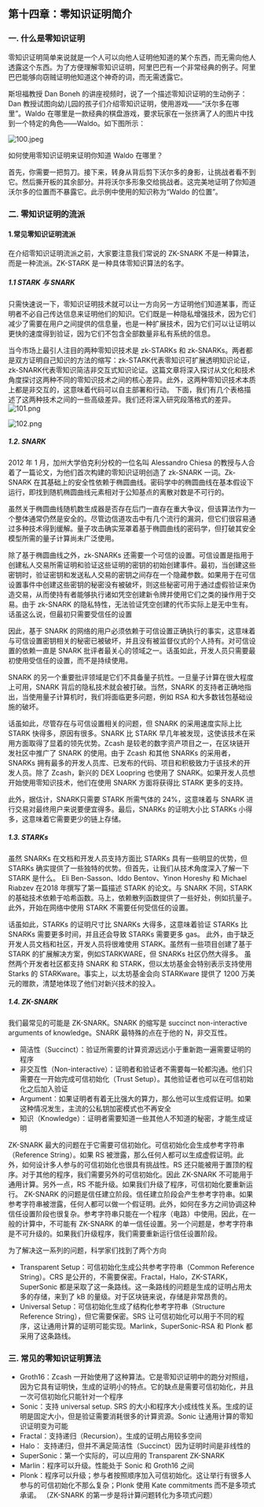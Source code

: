 ## 第十四章：零知识证明简介

### 一. 什么是零知识证明

零知识证明简单来说就是一个人可以向他人证明他知道的某个东西，而无需向他人透露这个东西。为了方便理解零知识证明，阿里巴巴有一个非常经典的例子。阿里巴巴能够向窃贼证明他知道这个神奇的词，而无需透露它。

斯坦福教授 Dan Boneh 的讲座视频时，说了一个描述零知识证明的生动例子：Dan 教授试图向幼儿园的孩子们介绍零知识证明，使用游戏——“沃尔多在哪里”。Waldo 在哪里是一款经典的棋盘游戏，要求玩家在一张挤满了人的图片中找到一个特定的角色——Waldo。如下图所示：

![100.jpeg](https://github.com/guoshijiang/cryptography/blob/master/img/100.jpeg)

如何使用零知识证明来证明你知道 Waldo 在哪里？

首先，你需要一把剪刀。接下来，转身从背后剪下沃尔多的身影，让挑战者看不到它。然后撕开板的其余部分。并将沃尔多形象交给挑战者。这完美地证明了你知道沃尔多的位置而不暴露它。此示例中使用的知识称为“Waldo 的位置”。

### 二. 零知识证明的流派

#### 1.常见零知识证明流派
在介绍零知识证明流派之前，大家要注意我们常说的 ZK-SNARK 不是一种算法，而是一种流派。ZK-STARK 是一种具体零知识算法的名字。
##### 1.1 STARK 与 SNARK

只需快速说一下，零知识证明技术就可以让一方向另一方证明他们知道某事，而证明者不必自己传达信息来证明他们的知识。它们既是一种隐私增强技术，因为它们减少了需要在用户之间提供的信息量，也是一种扩展技术，因为它们可以让证明以更快的速度得到验证，因为它们不包含全部数量非私有系统的信息。

当今市场上最引人注目的两种零知识技术是 zk-STARKs 和 zk-SNARKs。两者都是双方证明自己知识的方法的缩写：zk-STARK代表零知识可扩展透明知识论证，zk-SNARK代表零知识简洁非交互式知识论证。这篇文章将深入探讨从文化和技术角度探讨这两种不同的零知识技术之间的核心差异。此外，这两种零知识技术本质上都是非交互的，这意味着代码可以自主部署和行动。
下面，我们有几个表格描述了这两种技术之间的一些高级差异。我们还将深入研究段落格式的差异。 
![101.png](https://github.com/guoshijiang/cryptography/blob/master/img/101.png)

![102.png](https://github.com/guoshijiang/cryptography/blob/master/img/102.png)

##### 1.2. SNARK
2012 年 1 月，加州大学伯克利分校的一位名叫 Alessandro Chiesa 的教授与人合着了一篇论文，为他们首次构建的零知识证明创造了 zk-SNARK 一词。Zk-SNARK 在其基础上的安全性依赖于椭圆曲线。密码学中的椭圆曲线在基本假设下运行，即找到随机椭圆曲线元素相对于公知基点的离散对数是不可行的。

虽然关于椭圆曲线随机数生成器是否存在后门一直存在重大争议，但该算法作为一个整体通常仍然是安全的。尽管边信道攻击中有几个流行的漏洞，但它们很容易通过多种技术得到缓解。量子攻击确实笼罩着基于椭圆曲线的密码学，但打破其安全模型所需的量子计算尚未广泛使用。

除了基于椭圆曲线之外，zk-SNARKs 还需要一个可信的设置。可信设置是指用于创建私人交易所需证明和验证这些证明的密钥的初始创建事件。最初，当创建这些密钥时，验证密钥和发送私人交易的密钥之间存在一个隐藏参数。如果用于在可信设置事件中创建这些密钥的秘密没有被破坏，则这些秘密可用于通过虚假验证来伪造交易，从而使持有者能够执行诸如凭空创建新令牌并使用它们之类的操作用于交易。由于 zk-SNARK 的隐私特性，无法验证凭空创建的代币实际上是无中生有。话虽这么说，但最初只需要受信任的设置

因此，基于 SNARK 的网络的用户必须依赖于可信设置正确执行的事实，这意味着与可信设置密钥相关的秘密已被破坏，并且没有被监督仪式的个人持有。对可信设置的依赖一直是 SNARK 批评者最关心的领域之一。话虽如此，开发人员只需要最初使用受信任的设置，而不是持续使用。

SNARK 的另一个重要批评领域是它们不具备量子抗性。一旦量子计算在很大程度上可用，SNARK 背后的隐私技术就会被打破。当然，SNARK 的支持者正确地指出，当使用量子计算机时，我们将面临更多问题，例如 RSA 和大多数钱包基础设施的破坏。

话虽如此，尽管存在与可信设置相关的问题，但 SNARK 的采用速度实际上比 STARK 快得多，原因有很多。SNARK 比 STARK 早几年被发现，这使该技术在采用方面取得了显着的领先优势。Zcash 是较老的数字资产项目之一，在区块链开发社区中推广了 SNARK 的使用。由于 Zcash 和其他 SNARKs 的采用者，SNARKs 拥有最多的开发人员库、已发布的代码、项目和积极致力于该技术的开发人员。除了 Zcash，新兴的 DEX Loopring 也使用了 SNARK。如果开发人员想开始使用零知识技术，他们在使用 SNARK 方面将获得比 STARK 更多的支持。

此外，据估计，SNARK只需要 STARK 所需气体的 24%，这意味着与 SNARK 进行交易对最终用户来说要便宜得多。最后，SNARKs 的证明大小比 STARKs 小得多，这意味着它需要更少的链上存储。

##### 1.3. STARKs
虽然 SNARKs 在文档和开发人员支持方面比 STARKs 具有一些明显的优势，但 STARKs 确实提供了一些独特的优势。但首先，让我们从技术角度深入了解一下 STARK 是什么。
Eli Ben-Sasson、Iddo Bentov、Yinon Horeshy 和 Michael Riabzev 在2018 年撰写了第一篇描述 STARK 的论文。与 SNARK 不同，STARK 的基础技术依赖于哈希函数。马上，依赖散列函数提供了一些好处，例如抗量子。此外，开始在网络中使用 STARK 不需要任何受信任的设置。

话虽如此，STARKs 的证明尺寸比 SNARKs 大得多，这意味着验证 STARKs 比 SNARKs 需要更多时间，并且还会导致 STARKs 需要更多 gas。
此外，由于缺乏开发人员文档和社区，开发人员将很难使用 STARK。虽然有一些项目创建了基于 STARK 的扩展解决方案，例如STARKWARE，但 SNARKs 社区仍然大得多。
虽然两个开发者社区都支持 SNARK 和 STARK，但以太坊基金会特别表示支持使用 Starks 的 STARKware。事实上，以太坊基金会向 STARKware 提供了 1200 万美元的赠款，清楚地体现了他们对新兴技术的投入。

##### 1.4. ZK-SNARK 

我们最常见的可能是 ZK-SNARK。SNARK 的缩写是 succinct non-interactive arguments of knowledge。SNARK 最特殊的点在于他的 N，非交互性。
- 简洁性（Succinct）：验证所需要的计算资源远远小于重新跑一遍需要证明的程序
- 非交互性（Non-interactive）：证明者和验证者不需要每一轮都沟通。他们只需要在一开始完成可信初始化（Trust Setup）。其他验证者也可以在可信初始化之后加入验证
- Argument：如果证明者有着无比强大的算力，那么他可以生成假证明。如果这种情况发生，主流的公私钥加密模式也不再安全
- 知识（Knowledge）：证明者需要知道一些其他人不知道的秘密，才能生成证明

ZK-SNARK 最大的问题在于它需要可信初始化。可信初始化会生成参考字符串（Reference String）。如果 RS 被泄露，那么任何人都可以生成虚假证明。此外，如何设计多人参与的可信初始化也很具有挑战性。RS 还只能被用于置顶的程序。对于其他的程序，我们需要另外的可信初始化。因此 ZK-SNARK 不可能用于通用计算。另外一点，RS 不能升级。如果我们升级了程序，可信初始化要重新运行。
ZK-SNARK 的问题是信任建立阶段。信任建立阶段会产生参考字符串。如果参考字符串被泄露，任何人都可以做一个假证明。此外，如何在多方之间协调这种信任设置阶段也很复杂。参考字符串只能在一个程序（电路）中使用。因此，在一般的计算中，不可能有 ZK-SNARK 的单一信任设置。另一个问题是，参考字符串是不可升级的。如果我们升级程序，我们需要重新运行信任设置阶段。

为了解决这一系列的问题，科学家们找到了两个方向

- Transparent Setup：可信初始化生成公共参考字符串（Common Reference String）。CRS 是公开的，不需要保密。Fractal，Halo，ZK-STARK，SuperSonic 都是采取了这一条路线。这一条路线的问题是生成的证明占用太多的存储，来到了 kB 的量级。对于区块链来说，存储是非常昂贵的。
- Universal Setup：可信初始化生成了结构化参考字符串（Structure Reference String），但它需要保密。SRS 让可信初始化可以用于不同的程序，这让通用计算的证明可能实现。Marlink，SuperSonic-RSA 和 Plonk 都采用了这条路线。

### 三. 常见的零知识证明算法

- Groth16：Zcash 一开始使用了这种算法。它是零知识证明中的跑分对照组，因为它具有证明快，生成的证明小的特点。它的缺点是需要可信初始化，并且一次可信初始化只能针对一个程序
- Sonic：支持 universal setup. SRS 的大小和程序大小成线性关系。生成的证明是固定大小，但是验证需要消耗很多的计算资源。Sonic 让通用计算的零知识证明变为可能
- Fractal：支持递归（Recursion）。生成的证明占用较多空间
- Halo： 支持递归，但并不满足简洁性（Succinct）因为证明时间是非线性的
- SuperSonic：第一个实际的，可以应用的 Transparent ZK-SNARK
- Marlin：程序可以升级。性能处于 Sonic 和 Groth16 之间
- Plonk：程序可以升级；参与者按照顺序加入可信初始化。这让举行有很多人参与的可信初始化不那么复杂；Plonk 使用 Kate commitments 而不是多项式承诺。 （ZK-SNARK 的第一步是将计算问题转化为多项式问题）
